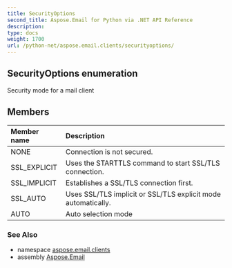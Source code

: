 ```yaml
---
title: SecurityOptions
second_title: Aspose.Email for Python via .NET API Reference
description: 
type: docs
weight: 1700
url: /python-net/aspose.email.clients/securityoptions/
---
```


## SecurityOptions enumeration

Security mode for a mail client

## Members
| Member name | Description |
| :- | :- |
|NONE|Connection is not secured.|
|SSL_EXPLICIT|Uses the STARTTLS command to start SSL/TLS connection.|
|SSL_IMPLICIT|Establishes a SSL/TLS connection first.|
|SSL_AUTO|Uses SSL/TLS implicit or SSL/TLS explicit mode automatically.|
|AUTO|Auto selection mode|

### See Also

* namespace [aspose.email.clients](/email/python-net/aspose.email.clients/)
* assembly [Aspose.Email](/email/python-net/)

